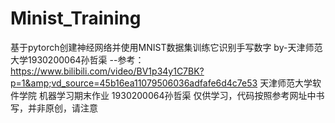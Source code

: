 # Minist_Training
基于pytorch创建神经网络并使用MNIST数据集训练它识别手写数字        by-天津师范大学1930200064孙哲渠 --参考：https://www.bilibili.com/video/BV1p34y1C7BK?p=1&amp;vd_source=45b16ea11079506036adfafe6d4c7e53
天津师范大学软件学院  机器学习期末作业 1930200064孙哲渠
仅供学习，代码按照参考网址中书写，并非原创，请注意
